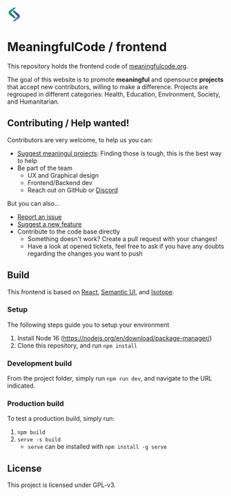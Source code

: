 ![Meaningfulcode Logo](public/favicon-32x32.png)

# MeaningfulCode / frontend

This repository holds the frontend code of [meaningfulcode.org](https://meaningfulcode.org).

The goal of this website is to promote **meaningful** and opensource **projects** that accept new contributors, willing to make a difference. Projects are regrouped in different categories: Health, Education, Environment, Society, and Humanitarian.

## Contributing / Help wanted!

Contributors are very welcome, to help us you can:

* [Suggest meaningul projects](https://github.com/Meaningful-Code/meaningfulcode-frontend/issues/new?assignees=&labels=meaningful+project&template=meaningful_project.md&title=Meaningful+project%3A+): Finding those is tough, this is the best way to help
* Be part of the team
  * UX and Graphical design
  * Frontend/Backend dev
  * Reach out on GitHub or [Discord](https://discord.gg/KPAm7wd7fJ)

But you can also...
* [Report an issue](https://github.com/Meaningful-Code/meaningfulcode-frontend/issues/new?assignees=&labels=bug&template=bug_report.md&title=Bug%3A+)
* [Suggest a new feature](https://github.com/Meaningful-Code/meaningfulcode-frontend/issues/new?assignees=&labels=enhancement&template=feature_request.md&title=Feature%3A+)
* Contribute to the code base directly
    * Something doesn't work? Create a pull request with your changes!
    * Have a look at opened tickets, feel free to ask if you have any doubts regarding the changes you want to push

## Build

This frontend is based on [React](https://reactjs.org/), [Semantic UI](https://react.semantic-ui.com/), and [Isotope](https://isotope.metafizzy.co/).

### Setup

The following steps guide you to setup your environment

1. Install Node 16 (https://nodejs.org/en/download/package-manager/)
1. Clone this repository, and run `npm install`

### Development build

From the project folder, simply run `npm run dev`, and navigate to the URL indicated.

### Production build

To test a production build, simply run:

1. `npm build`
1. `serve -s build`
    * `serve` can be installed with `npm install -g serve`

## License

This project is licensed under GPL-v3.
